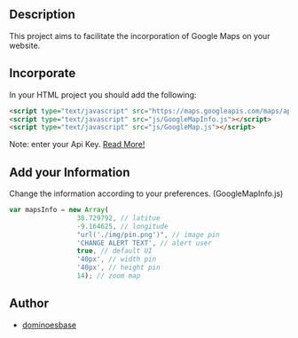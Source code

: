 ## Description
This project aims to facilitate the incorporation of Google Maps on your website.

## Incorporate
In your HTML project you should add the following:
```html
<script type="text/javascript" src="https://maps.googleapis.com/maps/api/js?key=[YOUR-API-KEY]"></script>
<script type="text/javascript" src="js/GoogleMapInfo.js"></script>
<script type="text/javascript" src="js/GoogleMap.js"></script>
```
Note: enter your Api Key. [Read More!](https://developers.google.com/maps/documentation/javascript/get-api-key)

## Add your Information
Change the information according to your preferences. (GoogleMapInfo.js)
```javascript
var mapsInfo = new Array(
                 38.729792, // latitue
                 -9.164625, // longitude
                 "url('./img/pin.png')", // image pin
                 'CHANGE ALERT TEXT', // alert user
                 true, // default UI
                 '40px', // width pin
                 '40px', // height pin
                 14); // zoom map
```
## Author

* [dominoesbase](https://twitter.com/jorgedominoes)




